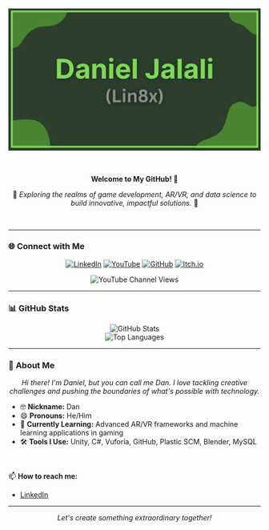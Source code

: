 <br>
<p align="center">
  <img src="https://github.com/Lin8x/lin8x/blob/main/Images/DanielJalaliBanner.png" width="900" alt="Daniel Jalali Banner"/>
</p>
<br>

<p align="center">
  <b>Welcome to My GitHub! 👋</b>
</p>

<p align="center">
  🚀 <i>Exploring the realms of game development, AR/VR, and data science to build innovative, impactful solutions.</i> 🚀
</p>
<br>

---

### 🌐 **Connect with Me**

<p align="center">
  <a href="https://www.linkedin.com/in/daniel-jalali-668266221/"><img src="https://img.shields.io/badge/LinkedIn-%230077B5.svg?style=for-the-badge&logo=linkedin&logoColor=white" alt="LinkedIn"/></a>
  <a href="https://www.youtube.com/channel/UCdoYOoWANevwMCS6knggMdA"><img src="https://img.shields.io/badge/YouTube-%23FF0000.svg?style=for-the-badge&logo=YouTube&logoColor=white" alt="YouTube"/></a>
  <a href="https://github.com/Lin8x"><img src="https://img.shields.io/badge/GitHub-%23121011.svg?style=for-the-badge&logo=github&logoColor=white" alt="GitHub"/></a>
  <a href="https://lin8x.itch.io"><img src="https://img.shields.io/badge/Itch.io-%23FF0B34.svg?style=for-the-badge&logo=itch.io&logoColor=white" alt="Itch.io"/></a>
</p>

<p align="center">
  <img src="https://img.shields.io/youtube/channel/views/UCdoYOoWANevwMCS6knggMdA?label=YouTube%20Channel%20Views&style=flat-square" alt="YouTube Channel Views"/>
</p>

---

### 📊 **GitHub Stats**

<p align="center">
  <img src="https://github-readme-stats.vercel.app/api/?username=lin8x&theme=github_dark&showicons=true" alt="GitHub Stats"/><br>
  <img src="https://github-readme-stats.vercel.app/api/top-langs/?username=lin8x&layout=compact&theme=github_dark" alt="Top Languages"/>
</p>

---

### 👋 **About Me**

<p align="center">
  <i>Hi there! I'm Daniel, but you can call me Dan. I love tackling creative challenges and pushing the boundaries of what's possible with technology.</i>
</p>

- 🤓 **Nickname:** Dan  
- 😄 **Pronouns:** He/Him  
- 🌱 **Currently Learning:** Advanced AR/VR frameworks and machine learning applications in gaming  
- 🛠️ **Tools I Use:** Unity, C#, Vuforia, GitHub, Plastic SCM, Blender, MySQL  

<br>

📫 **How to reach me:**  
- [LinkedIn](https://www.linkedin.com/in/daniel-jalali-668266221/)  

---

<p align="center">
  <i>Let's create something extraordinary together!</i>
</p>
